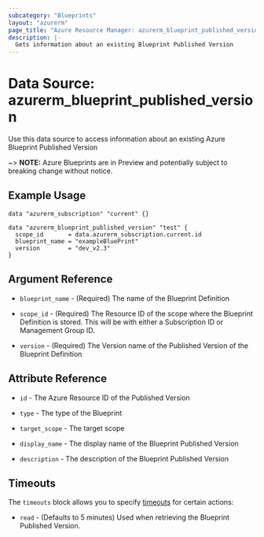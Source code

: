 ```yaml
---
subcategory: "Blueprints"
layout: "azurerm"
page_title: "Azure Resource Manager: azurerm_blueprint_published_version"
description: |-
  Gets information about an existing Blueprint Published Version
---
```


# Data Source: azurerm_blueprint_published_version

Use this data source to access information about an existing Azure Blueprint Published Version

~> **NOTE:** Azure Blueprints are in Preview and potentially subject to breaking change without notice.


## Example Usage
```hcl
data "azurerm_subscription" "current" {}

data "azurerm_blueprint_published_version" "test" {
  scope_id       = data.azurerm_subscription.current.id
  blueprint_name = "exampleBluePrint"
  version        = "dev_v2.3"
}
```


## Argument Reference

* `blueprint_name` - (Required) The name of the Blueprint Definition

* `scope_id` - (Required) The Resource ID of the scope where the Blueprint Definition is stored. This will be with either a Subscription ID or Management Group ID.

* `version` - (Required) The Version name of the Published Version of the Blueprint Definition


## Attribute Reference

* `id` - The Azure Resource ID of the Published Version  

* `type` - The type of the Blueprint  

* `target_scope` - The target scope  

* `display_name` - The display name of the Blueprint Published Version  

* `description` - The description of the Blueprint Published Version  


## Timeouts

The `timeouts` block allows you to specify [timeouts](https://www.terraform.io/docs/configuration/resources.html#timeouts) for certain actions:

* `read` - (Defaults to 5 minutes) Used when retrieving the Blueprint Published Version.
